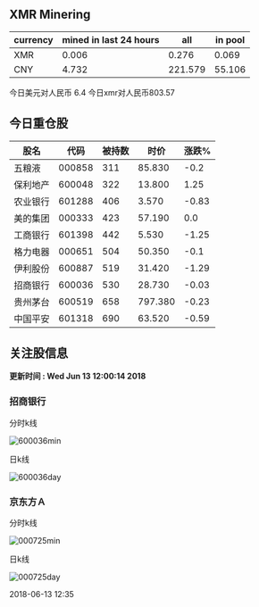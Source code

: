 ## XMR Minering

|currency|mined in last 24 hours|all|in pool|
|---|---|---|---|
|XMR|0.006|0.276|0.069|
|CNY|4.732|221.579|55.106|

今日美元对人民币 6.4	今日xmr对人民币803.57


## 今日重仓股 

|股名|代码|被持数|时价|涨跌%|
|---|---|---|---|---|
|五粮液|000858|311|85.830|-0.2|
|保利地产|600048|322|13.800|1.25|
|农业银行|601288|406|3.570|-0.83|
|美的集团|000333|423|57.190|0.0|
|工商银行|601398|442|5.530|-1.25|
|格力电器|000651|504|50.350|-0.1|
|伊利股份|600887|519|31.420|-1.29|
|招商银行|600036|530|28.730|-0.03|
|贵州茅台|600519|658|797.380|-0.23|
|中国平安|601318|690|63.520|-0.59|

## 关注股信息
**更新时间 : Wed Jun 13 12:00:14 2018**
### 招商银行 
分时k线

![600036min](http://image.sinajs.cn/newchart/min/n/sh600036.gif)

日k线

![600036day](http://image.sinajs.cn/newchart/daily/n/sh600036.gif)

### 京东方Ａ 
分时k线

![000725min](http://image.sinajs.cn/newchart/min/n/sz000725.gif)

日k线

![000725day](http://image.sinajs.cn/newchart/daily/n/sz000725.gif)

2018-06-13 12:35